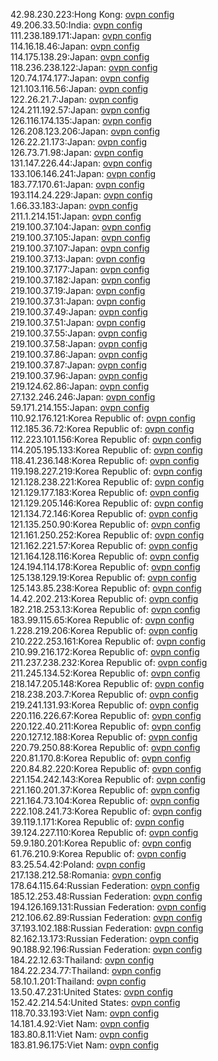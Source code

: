 42.98.230.223:Hong Kong: [ovpn config](vpn/42_98_230_223.ovpn)  
49.206.33.50:India: [ovpn config](vpn/49_206_33_50.ovpn)  
111.238.189.171:Japan: [ovpn config](vpn/111_238_189_171.ovpn)  
114.16.18.46:Japan: [ovpn config](vpn/114_16_18_46.ovpn)  
114.175.138.29:Japan: [ovpn config](vpn/114_175_138_29.ovpn)  
118.236.238.122:Japan: [ovpn config](vpn/118_236_238_122.ovpn)  
120.74.174.177:Japan: [ovpn config](vpn/120_74_174_177.ovpn)  
121.103.116.56:Japan: [ovpn config](vpn/121_103_116_56.ovpn)  
122.26.21.7:Japan: [ovpn config](vpn/122_26_21_7.ovpn)  
124.211.192.57:Japan: [ovpn config](vpn/124_211_192_57.ovpn)  
126.116.174.135:Japan: [ovpn config](vpn/126_116_174_135.ovpn)  
126.208.123.206:Japan: [ovpn config](vpn/126_208_123_206.ovpn)  
126.22.21.173:Japan: [ovpn config](vpn/126_22_21_173.ovpn)  
126.73.71.98:Japan: [ovpn config](vpn/126_73_71_98.ovpn)  
131.147.226.44:Japan: [ovpn config](vpn/131_147_226_44.ovpn)  
133.106.146.241:Japan: [ovpn config](vpn/133_106_146_241.ovpn)  
183.77.170.61:Japan: [ovpn config](vpn/183_77_170_61.ovpn)  
193.114.24.229:Japan: [ovpn config](vpn/193_114_24_229.ovpn)  
1.66.33.183:Japan: [ovpn config](vpn/1_66_33_183.ovpn)  
211.1.214.151:Japan: [ovpn config](vpn/211_1_214_151.ovpn)  
219.100.37.104:Japan: [ovpn config](vpn/219_100_37_104.ovpn)  
219.100.37.105:Japan: [ovpn config](vpn/219_100_37_105.ovpn)  
219.100.37.107:Japan: [ovpn config](vpn/219_100_37_107.ovpn)  
219.100.37.13:Japan: [ovpn config](vpn/219_100_37_13.ovpn)  
219.100.37.177:Japan: [ovpn config](vpn/219_100_37_177.ovpn)  
219.100.37.182:Japan: [ovpn config](vpn/219_100_37_182.ovpn)  
219.100.37.19:Japan: [ovpn config](vpn/219_100_37_19.ovpn)  
219.100.37.31:Japan: [ovpn config](vpn/219_100_37_31.ovpn)  
219.100.37.49:Japan: [ovpn config](vpn/219_100_37_49.ovpn)  
219.100.37.51:Japan: [ovpn config](vpn/219_100_37_51.ovpn)  
219.100.37.55:Japan: [ovpn config](vpn/219_100_37_55.ovpn)  
219.100.37.58:Japan: [ovpn config](vpn/219_100_37_58.ovpn)  
219.100.37.86:Japan: [ovpn config](vpn/219_100_37_86.ovpn)  
219.100.37.87:Japan: [ovpn config](vpn/219_100_37_87.ovpn)  
219.100.37.96:Japan: [ovpn config](vpn/219_100_37_96.ovpn)  
219.124.62.86:Japan: [ovpn config](vpn/219_124_62_86.ovpn)  
27.132.246.246:Japan: [ovpn config](vpn/27_132_246_246.ovpn)  
59.171.214.155:Japan: [ovpn config](vpn/59_171_214_155.ovpn)  
110.92.176.121:Korea Republic of: [ovpn config](vpn/110_92_176_121.ovpn)  
112.185.36.72:Korea Republic of: [ovpn config](vpn/112_185_36_72.ovpn)  
112.223.101.156:Korea Republic of: [ovpn config](vpn/112_223_101_156.ovpn)  
114.205.195.133:Korea Republic of: [ovpn config](vpn/114_205_195_133.ovpn)  
118.41.236.148:Korea Republic of: [ovpn config](vpn/118_41_236_148.ovpn)  
119.198.227.219:Korea Republic of: [ovpn config](vpn/119_198_227_219.ovpn)  
121.128.238.221:Korea Republic of: [ovpn config](vpn/121_128_238_221.ovpn)  
121.129.177.183:Korea Republic of: [ovpn config](vpn/121_129_177_183.ovpn)  
121.129.205.146:Korea Republic of: [ovpn config](vpn/121_129_205_146.ovpn)  
121.134.72.146:Korea Republic of: [ovpn config](vpn/121_134_72_146.ovpn)  
121.135.250.90:Korea Republic of: [ovpn config](vpn/121_135_250_90.ovpn)  
121.161.250.252:Korea Republic of: [ovpn config](vpn/121_161_250_252.ovpn)  
121.162.221.57:Korea Republic of: [ovpn config](vpn/121_162_221_57.ovpn)  
121.164.128.116:Korea Republic of: [ovpn config](vpn/121_164_128_116.ovpn)  
124.194.114.178:Korea Republic of: [ovpn config](vpn/124_194_114_178.ovpn)  
125.138.129.19:Korea Republic of: [ovpn config](vpn/125_138_129_19.ovpn)  
125.143.85.238:Korea Republic of: [ovpn config](vpn/125_143_85_238.ovpn)  
14.42.202.213:Korea Republic of: [ovpn config](vpn/14_42_202_213.ovpn)  
182.218.253.13:Korea Republic of: [ovpn config](vpn/182_218_253_13.ovpn)  
183.99.115.65:Korea Republic of: [ovpn config](vpn/183_99_115_65.ovpn)  
1.228.219.206:Korea Republic of: [ovpn config](vpn/1_228_219_206.ovpn)  
210.222.253.161:Korea Republic of: [ovpn config](vpn/210_222_253_161.ovpn)  
210.99.216.172:Korea Republic of: [ovpn config](vpn/210_99_216_172.ovpn)  
211.237.238.232:Korea Republic of: [ovpn config](vpn/211_237_238_232.ovpn)  
211.245.134.52:Korea Republic of: [ovpn config](vpn/211_245_134_52.ovpn)  
218.147.205.148:Korea Republic of: [ovpn config](vpn/218_147_205_148.ovpn)  
218.238.203.7:Korea Republic of: [ovpn config](vpn/218_238_203_7.ovpn)  
219.241.131.93:Korea Republic of: [ovpn config](vpn/219_241_131_93.ovpn)  
220.116.226.67:Korea Republic of: [ovpn config](vpn/220_116_226_67.ovpn)  
220.122.40.211:Korea Republic of: [ovpn config](vpn/220_122_40_211.ovpn)  
220.127.12.188:Korea Republic of: [ovpn config](vpn/220_127_12_188.ovpn)  
220.79.250.88:Korea Republic of: [ovpn config](vpn/220_79_250_88.ovpn)  
220.81.170.8:Korea Republic of: [ovpn config](vpn/220_81_170_8.ovpn)  
220.84.82.220:Korea Republic of: [ovpn config](vpn/220_84_82_220.ovpn)  
221.154.242.143:Korea Republic of: [ovpn config](vpn/221_154_242_143.ovpn)  
221.160.201.37:Korea Republic of: [ovpn config](vpn/221_160_201_37.ovpn)  
221.164.73.104:Korea Republic of: [ovpn config](vpn/221_164_73_104.ovpn)  
222.108.241.73:Korea Republic of: [ovpn config](vpn/222_108_241_73.ovpn)  
39.119.1.171:Korea Republic of: [ovpn config](vpn/39_119_1_171.ovpn)  
39.124.227.110:Korea Republic of: [ovpn config](vpn/39_124_227_110.ovpn)  
59.9.180.201:Korea Republic of: [ovpn config](vpn/59_9_180_201.ovpn)  
61.76.210.9:Korea Republic of: [ovpn config](vpn/61_76_210_9.ovpn)  
83.25.54.42:Poland: [ovpn config](vpn/83_25_54_42.ovpn)  
217.138.212.58:Romania: [ovpn config](vpn/217_138_212_58.ovpn)  
178.64.115.64:Russian Federation: [ovpn config](vpn/178_64_115_64.ovpn)  
185.12.253.48:Russian Federation: [ovpn config](vpn/185_12_253_48.ovpn)  
194.126.169.131:Russian Federation: [ovpn config](vpn/194_126_169_131.ovpn)  
212.106.62.89:Russian Federation: [ovpn config](vpn/212_106_62_89.ovpn)  
37.193.102.188:Russian Federation: [ovpn config](vpn/37_193_102_188.ovpn)  
82.162.13.173:Russian Federation: [ovpn config](vpn/82_162_13_173.ovpn)  
90.188.92.196:Russian Federation: [ovpn config](vpn/90_188_92_196.ovpn)  
184.22.12.63:Thailand: [ovpn config](vpn/184_22_12_63.ovpn)  
184.22.234.77:Thailand: [ovpn config](vpn/184_22_234_77.ovpn)  
58.10.1.201:Thailand: [ovpn config](vpn/58_10_1_201.ovpn)  
13.50.47.231:United States: [ovpn config](vpn/13_50_47_231.ovpn)  
152.42.214.54:United States: [ovpn config](vpn/152_42_214_54.ovpn)  
118.70.33.193:Viet Nam: [ovpn config](vpn/118_70_33_193.ovpn)  
14.181.4.92:Viet Nam: [ovpn config](vpn/14_181_4_92.ovpn)  
183.80.8.11:Viet Nam: [ovpn config](vpn/183_80_8_11.ovpn)  
183.81.96.175:Viet Nam: [ovpn config](vpn/183_81_96_175.ovpn)  
